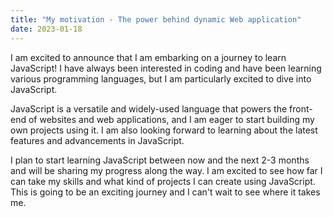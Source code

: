 ```yaml
---
title: "My motivation - The power behind dynamic Web application"
date: 2023-01-18
---
```


I am excited to announce that I am embarking on a journey to learn JavaScript! I have always been interested in coding and have been learning various programming languages, but I am particularly excited to dive into JavaScript.

JavaScript is a versatile and widely-used language that powers the front-end of websites and web applications, and I am eager to start building my own projects using it. I am also looking forward to learning about the latest features and advancements in JavaScript.

I plan to start learning JavaScript between now and the next 2-3 months and will be sharing my progress along the way. I am excited to see how far I can take my skills and what kind of projects I can create using JavaScript. This is going to be an exciting journey and I can't wait to see where it takes me.
